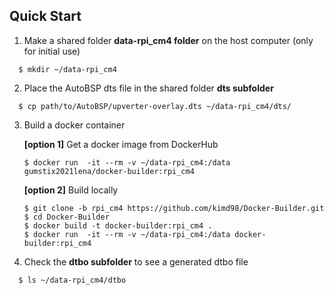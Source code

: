 ## Quick Start 
1. Make a shared folder **data-rpi_cm4 folder** on the host computer (only for initial use)
```
  $ mkdir ~/data-rpi_cm4
```
2. Place the AutoBSP dts file in the shared folder **dts subfolder**
```
  $ cp path/to/AutoBSP/upverter-overlay.dts ~/data-rpi_cm4/dts/
```
3. Build a docker container

   **[option 1]** Get a docker image from DockerHub
    ```
    $ docker run  -it --rm -v ~/data-rpi_cm4:/data gumstix2021lena/docker-builder:rpi_cm4
    ```

   **[option 2]** Build locally
    ```
    $ git clone -b rpi_cm4 https://github.com/kimd98/Docker-Builder.git
    $ cd Docker-Builder
    $ docker build -t docker-builder:rpi_cm4 .
    $ docker run  -it --rm -v ~/data-rpi_cm4:/data docker-builder:rpi_cm4
    ```

4. Check the **dtbo subfolder** to see a generated dtbo file
```
  $ ls ~/data-rpi_cm4/dtbo
```

